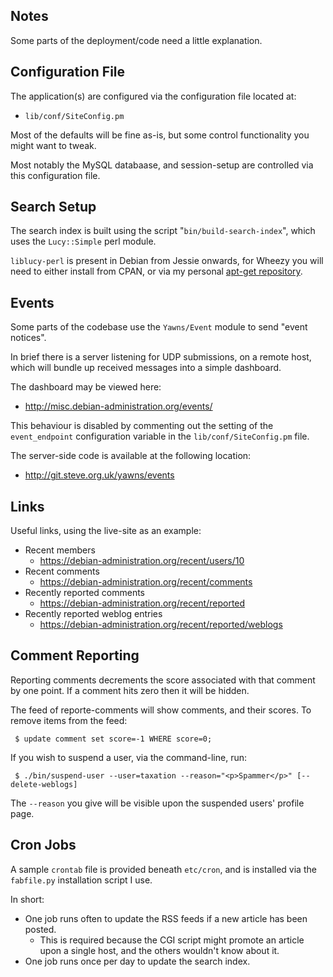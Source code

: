 
Notes
-----

Some parts of the deployment/code need a little explanation.



Configuration File
------------------

The application(s) are configured via the configuration file located at:

* `lib/conf/SiteConfig.pm`

Most of the defaults will be fine as-is, but some control functionality you might want to tweak.

Most notably the MySQL databaase, and session-setup are controlled via this configuration file.





Search Setup
------------

The search index is built using the script "`bin/build-search-index`", which uses the `Lucy::Simple` perl module.

`liblucy-perl` is present in Debian from Jessie onwards, for Wheezy you will need to either install from CPAN, or via my personal [apt-get repository](http://packages.steve.org.uk/lucy/).



Events
------

Some parts of the codebase use the `Yawns/Event` module to send "event notices".

In brief there is a server listening for UDP submissions, on a remote host, which will bundle up received messages into a simple dashboard.

The dashboard may be viewed here:

* http://misc.debian-administration.org/events/

This behaviour is disabled by commenting out the setting of the `event_endpoint` configuration variable in the `lib/conf/SiteConfig.pm` file.

The server-side code is available at the following location:

* http://git.steve.org.uk/yawns/events



Links
-----

Useful links, using the live-site as an example:

* Recent members
    * https://debian-administration.org/recent/users/10
* Recent comments
    * https://debian-administration.org/recent/comments
* Recently reported comments
    * https://debian-administration.org/recent/reported
* Recently reported weblog entries
    * https://debian-administration.org/recent/reported/weblogs



Comment Reporting
-----------------

Reporting comments decrements the score associated with that comment by one point.  If a comment hits zero then it will be hidden.

The feed of reporte-comments will show comments, and their scores.  To remove items from the feed:

     $ update comment set score=-1 WHERE score=0;

If you wish to suspend a user, via the command-line, run:

     $ ./bin/suspend-user --user=taxation --reason="<p>Spammer</p>" [--delete-weblogs]

The `--reason` you give will be visible upon the suspended users' profile page.



Cron Jobs
---------

A sample `crontab` file is provided beneath `etc/cron`, and is installed via the `fabfile.py` installation script I use.

In short:

* One job runs often to update the RSS feeds if a new article has been posted.
    * This is required because the CGI script might promote an article upon a single host, and the others wouldn't know about it.
* One job runs once per day to update the search index.
